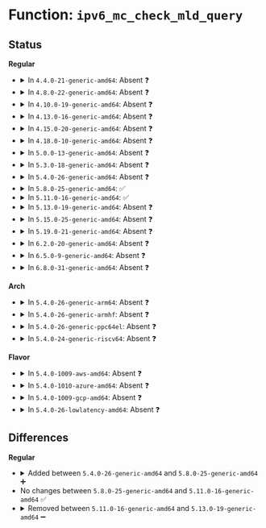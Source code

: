 # Function: <code>ipv6_mc_check_mld_query</code>

## Status
<b>Regular</b>
<ul>
<li>
<details>
<summary>In <code>4.4.0-21-generic-amd64</code>: Absent ❓</summary>

```json
{
  "name": "ipv6_mc_check_mld_query",
  "collision_type": "Unique Static",
  "inline_type": "Full",
  "funcs": [
    {
      "addr": 18446744071587244122,
      "name": "ipv6_mc_check_mld_query",
      "external": false,
      "loc": "net/ipv6/mcast_snoop.c:83",
      "file": "net/ipv6/mcast_snoop.c",
      "inline": "not declared, inlined",
      "caller_inline": [],
      "caller_func": []
    }
  ],
  "symbols": []
}
```
</details>
</li>
<li>
<details>
<summary>In <code>4.8.0-22-generic-amd64</code>: Absent ❓</summary>

```json
{
  "name": "ipv6_mc_check_mld_query",
  "collision_type": "Unique Static",
  "inline_type": "Full",
  "funcs": [
    {
      "addr": 18446744071587707737,
      "name": "ipv6_mc_check_mld_query",
      "external": false,
      "loc": "net/ipv6/mcast_snoop.c:83",
      "file": "net/ipv6/mcast_snoop.c",
      "inline": "not declared, inlined",
      "caller_inline": [],
      "caller_func": []
    }
  ],
  "symbols": []
}
```
</details>
</li>
<li>
<details>
<summary>In <code>4.10.0-19-generic-amd64</code>: Absent ❓</summary>

```json
{
  "name": "ipv6_mc_check_mld_query",
  "collision_type": "Unique Static",
  "inline_type": "Full",
  "funcs": [
    {
      "addr": 18446744071587922393,
      "name": "ipv6_mc_check_mld_query",
      "external": false,
      "loc": "net/ipv6/mcast_snoop.c:83",
      "file": "net/ipv6/mcast_snoop.c",
      "inline": "not declared, inlined",
      "caller_inline": [],
      "caller_func": []
    }
  ],
  "symbols": []
}
```
</details>
</li>
<li>
<details>
<summary>In <code>4.13.0-16-generic-amd64</code>: Absent ❓</summary>

```json
{
  "name": "ipv6_mc_check_mld_query",
  "collision_type": "Unique Static",
  "inline_type": "Full",
  "funcs": [
    {
      "addr": 18446744071588080154,
      "name": "ipv6_mc_check_mld_query",
      "external": false,
      "loc": "net/ipv6/mcast_snoop.c:83",
      "file": "net/ipv6/mcast_snoop.c",
      "inline": "not declared, inlined",
      "caller_inline": [],
      "caller_func": []
    }
  ],
  "symbols": []
}
```
</details>
</li>
<li>
<details>
<summary>In <code>4.15.0-20-generic-amd64</code>: Absent ❓</summary>

```json
{
  "name": "ipv6_mc_check_mld_query",
  "collision_type": "Unique Static",
  "inline_type": "Full",
  "funcs": [
    {
      "addr": 18446744071588624586,
      "name": "ipv6_mc_check_mld_query",
      "external": false,
      "loc": "net/ipv6/mcast_snoop.c:83",
      "file": "net/ipv6/mcast_snoop.c",
      "inline": "not declared, inlined",
      "caller_inline": [],
      "caller_func": []
    }
  ],
  "symbols": []
}
```
</details>
</li>
<li>
<details>
<summary>In <code>4.18.0-10-generic-amd64</code>: Absent ❓</summary>

```json
{
  "name": "ipv6_mc_check_mld_query",
  "collision_type": "Unique Static",
  "inline_type": "Full",
  "funcs": [
    {
      "addr": 18446744071588991730,
      "name": "ipv6_mc_check_mld_query",
      "external": false,
      "loc": "net/ipv6/mcast_snoop.c:83",
      "file": "net/ipv6/mcast_snoop.c",
      "inline": "not declared, inlined",
      "caller_inline": [],
      "caller_func": []
    }
  ],
  "symbols": []
}
```
</details>
</li>
<li>
<details>
<summary>In <code>5.0.0-13-generic-amd64</code>: Absent ❓</summary>

```json
{
  "name": "ipv6_mc_check_mld_query",
  "collision_type": "Unique Static",
  "inline_type": "Full",
  "funcs": [
    {
      "addr": 18446744071589215379,
      "name": "ipv6_mc_check_mld_query",
      "external": false,
      "loc": "net/ipv6/mcast_snoop.c:83",
      "file": "net/ipv6/mcast_snoop.c",
      "inline": "not declared, inlined",
      "caller_inline": [],
      "caller_func": []
    }
  ],
  "symbols": []
}
```
</details>
</li>
<li>
<details>
<summary>In <code>5.3.0-18-generic-amd64</code>: Absent ❓</summary>

```json
{
  "name": "ipv6_mc_check_mld_query",
  "collision_type": "Unique Static",
  "inline_type": "Full",
  "funcs": [
    {
      "addr": 18446744071589669608,
      "name": "ipv6_mc_check_mld_query",
      "external": false,
      "loc": "net/ipv6/mcast_snoop.c:73",
      "file": "net/ipv6/mcast_snoop.c",
      "inline": "not declared, inlined",
      "caller_inline": [],
      "caller_func": []
    }
  ],
  "symbols": []
}
```
</details>
</li>
<li>
<details>
<summary>In <code>5.4.0-26-generic-amd64</code>: Absent ❓</summary>

```json
{
  "name": "ipv6_mc_check_mld_query",
  "collision_type": "Unique Static",
  "inline_type": "Full",
  "funcs": [
    {
      "addr": 18446744071589893832,
      "name": "ipv6_mc_check_mld_query",
      "external": false,
      "loc": "net/ipv6/mcast_snoop.c:73",
      "file": "net/ipv6/mcast_snoop.c",
      "inline": "not declared, inlined",
      "caller_inline": [],
      "caller_func": []
    }
  ],
  "symbols": []
}
```
</details>
</li>
<li>
<details>
<summary>In <code>5.8.0-25-generic-amd64</code>: ✅</summary>

```c
int ipv6_mc_check_mld_query(struct sk_buff * skb)
```

```json
{
  "name": "ipv6_mc_check_mld_query",
  "collision_type": "Unique Static",
  "inline_type": "No",
  "funcs": [
    {
      "addr": 18446744071590922704,
      "name": "ipv6_mc_check_mld_query",
      "external": false,
      "loc": "net/ipv6/mcast_snoop.c:73",
      "file": "net/ipv6/mcast_snoop.c",
      "inline": "seen, unknown",
      "caller_inline": [],
      "caller_func": []
    }
  ],
  "symbols": [
    {
      "addr": 18446744071590922704,
      "name": "ipv6_mc_check_mld_query",
      "section": ".text",
      "bind": "STB_LOCAL",
      "size": 288
    }
  ]
}
```
</details>
</li>
<li>
<details>
<summary>In <code>5.11.0-16-generic-amd64</code>: ✅</summary>

```c
int ipv6_mc_check_mld_query(struct sk_buff * skb)
```

```json
{
  "name": "ipv6_mc_check_mld_query",
  "collision_type": "Unique Static",
  "inline_type": "No",
  "funcs": [
    {
      "addr": 18446744071590986544,
      "name": "ipv6_mc_check_mld_query",
      "external": false,
      "loc": "net/ipv6/mcast_snoop.c:73",
      "file": "net/ipv6/mcast_snoop.c",
      "inline": "seen, unknown",
      "caller_inline": [],
      "caller_func": []
    }
  ],
  "symbols": [
    {
      "addr": 18446744071590986544,
      "name": "ipv6_mc_check_mld_query",
      "section": ".text",
      "bind": "STB_LOCAL",
      "size": 288
    }
  ]
}
```
</details>
</li>
<li>
<details>
<summary>In <code>5.13.0-19-generic-amd64</code>: Absent ❓</summary>

```json
{
  "name": "ipv6_mc_check_mld_query",
  "collision_type": "Unique Static",
  "inline_type": "Full",
  "funcs": [
    {
      "addr": 18446744071590917124,
      "name": "ipv6_mc_check_mld_query",
      "external": false,
      "loc": "net/ipv6/mcast_snoop.c:73",
      "file": "net/ipv6/mcast_snoop.c",
      "inline": "not declared, inlined",
      "caller_inline": [
        "net/ipv6/mcast_snoop.c:ipv6_mc_check_mld_msg"
      ],
      "caller_func": []
    }
  ],
  "symbols": []
}
```
</details>
</li>
<li>
<details>
<summary>In <code>5.15.0-25-generic-amd64</code>: Absent ❓</summary>

```json
{
  "name": "ipv6_mc_check_mld_query",
  "collision_type": "Unique Static",
  "inline_type": "Full",
  "funcs": [
    {
      "addr": 18446744071591752916,
      "name": "ipv6_mc_check_mld_query",
      "external": false,
      "loc": "net/ipv6/mcast_snoop.c:73",
      "file": "net/ipv6/mcast_snoop.c",
      "inline": "not declared, inlined",
      "caller_inline": [
        "net/ipv6/mcast_snoop.c:ipv6_mc_check_mld_msg"
      ],
      "caller_func": []
    }
  ],
  "symbols": []
}
```
</details>
</li>
<li>
<details>
<summary>In <code>5.19.0-21-generic-amd64</code>: Absent ❓</summary>

```json
{
  "name": "ipv6_mc_check_mld_query",
  "collision_type": "Unique Static",
  "inline_type": "Full",
  "funcs": [
    {
      "addr": 18446744071593459472,
      "name": "ipv6_mc_check_mld_query",
      "external": false,
      "loc": "net/ipv6/mcast_snoop.c:73",
      "file": "net/ipv6/mcast_snoop.c",
      "inline": "not declared, inlined",
      "caller_inline": [
        "net/ipv6/mcast_snoop.c:ipv6_mc_check_mld_msg"
      ],
      "caller_func": []
    }
  ],
  "symbols": []
}
```
</details>
</li>
<li>
<details>
<summary>In <code>6.2.0-20-generic-amd64</code>: Absent ❓</summary>

```json
{
  "name": "ipv6_mc_check_mld_query",
  "collision_type": "Unique Static",
  "inline_type": "Full",
  "funcs": [
    {
      "addr": 18446744071595376688,
      "name": "ipv6_mc_check_mld_query",
      "external": false,
      "loc": "net/ipv6/mcast_snoop.c:73",
      "file": "net/ipv6/mcast_snoop.c",
      "inline": "not declared, inlined",
      "caller_inline": [
        "net/ipv6/mcast_snoop.c:ipv6_mc_check_mld_msg"
      ],
      "caller_func": []
    }
  ],
  "symbols": []
}
```
</details>
</li>
<li>
<details>
<summary>In <code>6.5.0-9-generic-amd64</code>: Absent ❓</summary>

```json
{
  "name": "ipv6_mc_check_mld_query",
  "collision_type": "Unique Static",
  "inline_type": "Full",
  "funcs": [
    {
      "addr": 18446744071595774032,
      "name": "ipv6_mc_check_mld_query",
      "external": false,
      "loc": "net/ipv6/mcast_snoop.c:73",
      "file": "net/ipv6/mcast_snoop.c",
      "inline": "not declared, inlined",
      "caller_inline": [
        "net/ipv6/mcast_snoop.c:ipv6_mc_check_mld_msg"
      ],
      "caller_func": []
    }
  ],
  "symbols": []
}
```
</details>
</li>
<li>
<details>
<summary>In <code>6.8.0-31-generic-amd64</code>: Absent ❓</summary>

```json
{
  "name": "ipv6_mc_check_mld_query",
  "collision_type": "Unique Static",
  "inline_type": "Full",
  "funcs": [
    {
      "addr": 18446744071596622640,
      "name": "ipv6_mc_check_mld_query",
      "external": false,
      "loc": "net/ipv6/mcast_snoop.c:73",
      "file": "net/ipv6/mcast_snoop.c",
      "inline": "not declared, inlined",
      "caller_inline": [
        "net/ipv6/mcast_snoop.c:ipv6_mc_check_mld_msg"
      ],
      "caller_func": []
    }
  ],
  "symbols": []
}
```
</details>
</li>
</ul>
<b>Arch</b>
<ul>
<li>
<details>
<summary>In <code>5.4.0-26-generic-arm64</code>: Absent ❓</summary>

```json
{
  "name": "ipv6_mc_check_mld_query",
  "collision_type": "Unique Static",
  "inline_type": "Full",
  "funcs": [
    {
      "addr": 18446603336503616716,
      "name": "ipv6_mc_check_mld_query",
      "external": false,
      "loc": "net/ipv6/mcast_snoop.c:73",
      "file": "net/ipv6/mcast_snoop.c",
      "inline": "not declared, inlined",
      "caller_inline": [],
      "caller_func": []
    }
  ],
  "symbols": []
}
```
</details>
</li>
<li>
<details>
<summary>In <code>5.4.0-26-generic-armhf</code>: Absent ❓</summary>

```json
{
  "name": "ipv6_mc_check_mld_query",
  "collision_type": "Unique Static",
  "inline_type": "Full",
  "funcs": [
    {
      "addr": 3236260544,
      "name": "ipv6_mc_check_mld_query",
      "external": false,
      "loc": "net/ipv6/mcast_snoop.c:73",
      "file": "net/ipv6/mcast_snoop.c",
      "inline": "not declared, inlined",
      "caller_inline": [],
      "caller_func": []
    }
  ],
  "symbols": []
}
```
</details>
</li>
<li>
<details>
<summary>In <code>5.4.0-26-generic-ppc64el</code>: Absent ❓</summary>

```json
{
  "name": "ipv6_mc_check_mld_query",
  "collision_type": "Unique Static",
  "inline_type": "Full",
  "funcs": [
    {
      "addr": 13835058055297431324,
      "name": "ipv6_mc_check_mld_query",
      "external": false,
      "loc": "net/ipv6/mcast_snoop.c:73",
      "file": "net/ipv6/mcast_snoop.c",
      "inline": "not declared, inlined",
      "caller_inline": [],
      "caller_func": []
    }
  ],
  "symbols": []
}
```
</details>
</li>
<li>
<details>
<summary>In <code>5.4.0-24-generic-riscv64</code>: Absent ❓</summary>

```json
{
  "name": "ipv6_mc_check_mld_query",
  "collision_type": "Unique Static",
  "inline_type": "Full",
  "funcs": [
    {
      "addr": 18446743936279567674,
      "name": "ipv6_mc_check_mld_query",
      "external": false,
      "loc": "net/ipv6/mcast_snoop.c:73",
      "file": "net/ipv6/mcast_snoop.c",
      "inline": "not declared, inlined",
      "caller_inline": [],
      "caller_func": []
    }
  ],
  "symbols": []
}
```
</details>
</li>
</ul>
<b>Flavor</b>
<ul>
<li>
<details>
<summary>In <code>5.4.0-1009-aws-amd64</code>: Absent ❓</summary>

```json
{
  "name": "ipv6_mc_check_mld_query",
  "collision_type": "Unique Static",
  "inline_type": "Full",
  "funcs": [
    {
      "addr": 18446744071589498200,
      "name": "ipv6_mc_check_mld_query",
      "external": false,
      "loc": "net/ipv6/mcast_snoop.c:73",
      "file": "net/ipv6/mcast_snoop.c",
      "inline": "not declared, inlined",
      "caller_inline": [],
      "caller_func": []
    }
  ],
  "symbols": []
}
```
</details>
</li>
<li>
<details>
<summary>In <code>5.4.0-1010-azure-amd64</code>: Absent ❓</summary>

```json
{
  "name": "ipv6_mc_check_mld_query",
  "collision_type": "Unique Static",
  "inline_type": "Full",
  "funcs": [
    {
      "addr": 18446744071589224264,
      "name": "ipv6_mc_check_mld_query",
      "external": false,
      "loc": "net/ipv6/mcast_snoop.c:73",
      "file": "net/ipv6/mcast_snoop.c",
      "inline": "not declared, inlined",
      "caller_inline": [],
      "caller_func": []
    }
  ],
  "symbols": []
}
```
</details>
</li>
<li>
<details>
<summary>In <code>5.4.0-1009-gcp-amd64</code>: Absent ❓</summary>

```json
{
  "name": "ipv6_mc_check_mld_query",
  "collision_type": "Unique Static",
  "inline_type": "Full",
  "funcs": [
    {
      "addr": 18446744071589939464,
      "name": "ipv6_mc_check_mld_query",
      "external": false,
      "loc": "net/ipv6/mcast_snoop.c:73",
      "file": "net/ipv6/mcast_snoop.c",
      "inline": "not declared, inlined",
      "caller_inline": [],
      "caller_func": []
    }
  ],
  "symbols": []
}
```
</details>
</li>
<li>
<details>
<summary>In <code>5.4.0-26-lowlatency-amd64</code>: Absent ❓</summary>

```json
{
  "name": "ipv6_mc_check_mld_query",
  "collision_type": "Unique Static",
  "inline_type": "Full",
  "funcs": [
    {
      "addr": 18446744071589988968,
      "name": "ipv6_mc_check_mld_query",
      "external": false,
      "loc": "net/ipv6/mcast_snoop.c:73",
      "file": "net/ipv6/mcast_snoop.c",
      "inline": "not declared, inlined",
      "caller_inline": [],
      "caller_func": []
    }
  ],
  "symbols": []
}
```
</details>
</li>
</ul>

## Differences
<b>Regular</b>
<ul>
<li>
<details>
<summary>Added between <code>5.4.0-26-generic-amd64</code> and <code>5.8.0-25-generic-amd64</code> ➕</summary>

```c
int ipv6_mc_check_mld_query(struct sk_buff * skb)
```
</details>
</li>
<li>
No changes between <code>5.8.0-25-generic-amd64</code> and <code>5.11.0-16-generic-amd64</code> ✅
</li>
<li>
<details>
<summary>Removed between <code>5.11.0-16-generic-amd64</code> and <code>5.13.0-19-generic-amd64</code> ➖</summary>

```c
int ipv6_mc_check_mld_query(struct sk_buff * skb)
```
</details>
</li>
</ul>
